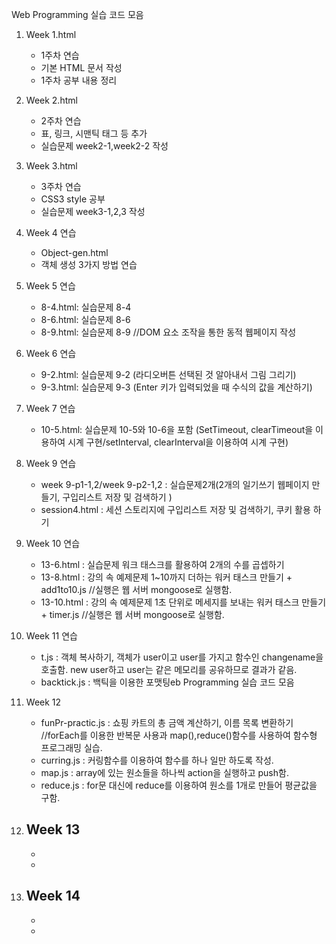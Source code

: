 Web Programming 실습 코드 모음
1. Week 1.html
   - 1주차 연습
   - 기본 HTML 문서 작성
   - 1주차 공부 내용 정리
2. Week 2.html
   - 2주차 연습
   - 표, 링크, 시맨틱 태그 등 추가
   - 실습문제 week2-1,week2-2 작성
3. Week 3.html
   - 3주차 연습
   - CSS3 style 공부
   - 실습문제 week3-1,2,3 작성

4. Week 4 연습
   - Object-gen.html
   - 객체 생성 3가지 방법 연습

5. Week 5 연습
   - 8-4.html: 실습문제 8-4
   - 8-6.html: 실습문제 8-6
   - 8-9.html: 실습문제 8-9 //DOM 요소 조작을 통한 동적 웹페이지 작성
6. Week 6 연습
   - 9-2.html: 실습문제 9-2 (라디오버튼 선택된 것 알아내서 그림 그리기)
   - 9-3.html: 실습문제 9-3 (Enter 키가 입력되었을 때 수식의 값을 계산하기)
 
7. Week 7 연습
    - 10-5.html: 실습문제 10-5와 10-6을 포함 (SetTimeout, clearTimeout을 이용하여 시계 구현/setInterval, clearInterval을 이용하여 시계 구현)
      
8. Week 9 연습
    - week 9-p1-1,2/week 9-p2-1,2 : 실습문제2개(2개의 일기쓰기 웹페이지 만들기, 구입리스트 저장 및 검색하기 )
    - session4.html : 세션 스토리지에 구입리스트 저장 및 검색하기, 쿠키 활용 하기
   
9. Week 10 연습
    - 13-6.html : 실습문제 워크 태스크를 활용하여 2개의 수를 곱셉하기
    - 13-8.html : 강의 속 예제문제 1~10까지 더하는 워커 태스크 만들기 + add1to10.js //실행은 웹 서버 mongoose로 실행함.
    - 13-10.html : 강의 속 예제문제 1초 단위로 메세지를 보내는 워커 태스크 만들기 + timer.js //실행은 웹 서버 mongoose로 실행함.
   
10. Week 11 연습
     - t.js : 객체 복사하기, 객체가 user이고 user를 가지고 함수인 changename을 호출함. new user하고 user는 같은 메모리를 공유하므로 결과가 같음.
     - backtick.js : 백틱을 이용한 포맷팅eb Programming 실습 코드 모음

11. Week 12
     - funPr-practic.js : 쇼핑 카트의 총 금액 계산하기, 이름 목록 변환하기 //forEach를 이용한 반복문 사용과 map(),reduce()함수를 사용하여 함수형 프로그래밍 실습.
     - curring.js : 커링함수를 이용하여 함수를 하나 일만 하도록 작성.
     - map.js : array에 있는 원소들을 하나씩 action을 실행하고 push함.
     - reduce.js : for문 대신에 reduce를 이용하여 원소를 1개로 만들어 평균값을 구함.
    
12. Week 13
     -  
     -
     -

13. Week 14
     -
     -
     -   
